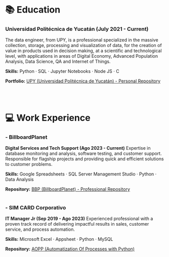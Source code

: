 # 📚 Education
### Universidad Politécnica de Yucatán (July 2021 - Current)
The data engineer, from UPY, is a professional specialized in the massive collection, storage, processing and visualization of data, for the creation of value in products used in decision making, at a scientific and technological level, with applications in areas of Digital Economy, Advanced Population Analysis, Data Science, QA and Internet of Things.

**Skills:** Python · SQL · Jupyter Notebooks · Node JS · C

**Portfolio:** [UPY (Universidad Politécnica de Yucatán) - Personal Repository](https://github.com/monroyminerodiego/UPY)


<br><br>

# 💻 Work Experience
### - BillboardPlanet
**Digital Services and Tech Support (Ago 2023 - Current)**
Expertise in database monitoring and analysis, software testing, and customer support. Responsible for flagship projects and providing quick and efficient solutions to customer problems.

**Skills:** Google Spreadsheets · SQL Server Management Studio · Python · Data Analysis

**Repository:** [BBP (BillboardPlanet) - Professional Repository](https://github.com/monroyminerodiego/BBP)<br><br>



### - SIM CARD Corporativo
**IT Manager Jr (Sep 2019 - Ago 2023)**
Experienced professional with a proven track record of delivering impactful results in sales, customer service, and process automation. 

**Skills:** Microsoft Excel · Appsheet · Python · MySQL  

**Repository:** [AOPP (Automatization Of Processes with Python)](https://github.com/monroyminerodiego/AOPP)

